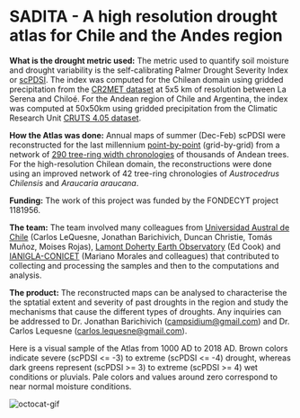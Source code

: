 # SADITA - A high resolution drought atlas for Chile and the Andes region

**What is the drought metric used:** The metric used to quantify soil moisture and drought variability is the self-calibrating Palmer Drought Severity Index or [scPDSI](https://crudata.uea.ac.uk/cru/data/drought/). The index was computed for the Chilean domain using gridded precipitation from the [CR2MET dataset](http://www.cr2.cl/datos-productos-grillados/) at 5x5 km of resolution between La Serena and Chiloé. For the Andean region of Chile and Argentina, the index was computed at 50x50km using gridded precipitation from the Climatic Research Unit [CRUTS 4.05 dataset](https://crudata.uea.ac.uk/cru/data/drought/).

**How the Atlas was done:** Annual maps of summer (Dec-Feb) scPDSI were reconstructed for the last millennium [point-by-point](https://www.ldeo.columbia.edu/user/drdendro) (grid-by-grid) from a network of [290 tree-ring width chronologies](https://doi.org/10.1073/pnas.2002411117) of thousands of Andean trees. For the high-resolution Chilean domain, the reconstructions were done using an improved network of 42 tree-ring chronologies of *_Austrocedrus Chilensis_* and *_Araucaria araucana_*. 

**Funding:** The work of this project was funded by the FONDECYT project 1181956.

**The team:** The team involved many colleagues from [Universidad Austral de Chile](http://www.forestal.uach.cl/index.php) (Carlos LeQuesne, Jonathan Barichivich, Duncan Christie, Tomás Muñoz, Moises Rojas), [Lamont Doherty Earth Observatory](https://www.ldeo.columbia.edu/user/drdendro) (Ed Cook) and [IANIGLA-CONICET](https://www.pnas.org/content/117/37/22626) (Mariano Morales and colleagues) that contributed to collecting and processing the samples and then to the computations and analysis. 

**The product:** The reconstructed maps can be analysed to characterise the the sptatial extent and severity of past droughts in the region and study the mechanisms that cause the different types of droughts. Any inquiries can be addressed to Dr. Jonathan Barichivich (campsidium@gmail.com) and Dr. Carlos Lequesne (carlos.lequesne@gmail.com).

Here is a visual sample of the Atlas from 1000 AD to 2018 AD. Brown colors indicate severe (scPDSI <= -3) to extreme (scPDSI <= -4) drought, whereas dark greens represent (scPDSI >= 3) to extreme (scPDSI >= 4) wet conditions or pluvials. Pale colors and values around zero correspond to near normal moisture conditions.


<img src="https://github.com/jBarichivich/SADITA/blob/fe87d8385bc4c474e2be2c9ba9e25d5c0eacc19e/SADITA.MOVIE.1000AD.2018AD_lite_lite.gif" id="octocat" alt="octocat-gif" />

